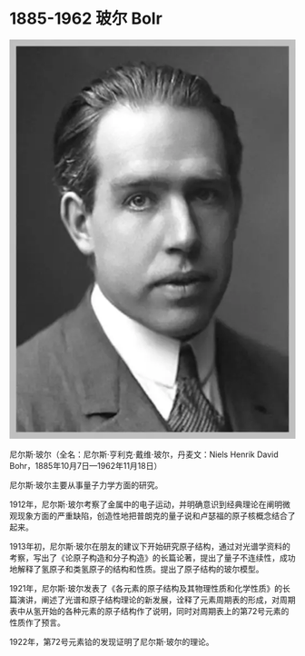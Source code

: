 # 1885-1962 玻尔 Bolr

![](assets/1885bolr.webp)

尼尔斯·玻尔（全名：尼尔斯·亨利克·戴维·玻尔，丹麦文：Niels Henrik David Bohr，1885年10月7日—1962年11月18日）

尼尔斯·玻尔主要从事量子力学方面的研究。

1912年，尼尔斯·玻尔考察了金属中的电子运动，并明确意识到经典理论在阐明微观现象方面的严重缺陷，创造性地把普朗克的量子说和卢瑟福的原子核概念结合了起来。

1913年初，尼尔斯·玻尔在朋友的建议下开始研究原子结构，通过对光谱学资料的考察，写出了《论原子构造和分子构造》的长篇论著，提出了量子不连续性，成功地解释了氢原子和类氢原子的结构和性质。提出了原子结构的玻尔模型。

1921年，尼尔斯·玻尔发表了《各元素的原子结构及其物理性质和化学性质》的长篇演讲，阐述了光谱和原子结构理论的新发展，诠释了元素周期表的形成，对周期表中从氢开始的各种元素的原子结构作了说明，同时对周期表上的第72号元素的性质作了预言。

1922年，第72号元素铪的发现证明了尼尔斯·玻尔的理论。